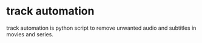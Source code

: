# track automation

track automation is python script to remove unwanted audio and subtitles in movies and series.